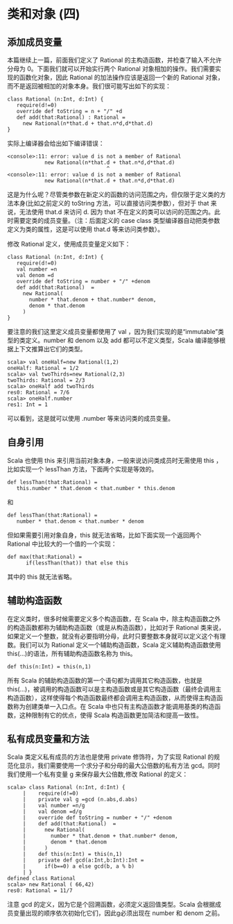 # 类和对象 (四) #

## 添加成员变量 ##
本篇继续上一篇，前面我们定义了 Rational 的主构造函数，并检查了输入不允许分母为 0。下面我们就可以开始实行两个 Rational 对象相加的操作。我们需要实现的函数化对象，因此 Rational 的加法操作应该是返回一个新的 Rational 对象，而不是返回被相加的对象本身。我们很可能写出如下的实现：

```
class Rational (n:Int, d:Int) {
   require(d!=0)
   override def toString = n + "/" +d
   def add(that:Rational) : Rational =
     new Rational(n*that.d + that.n*d,d*that.d)
}
```

实际上编译器会给出如下编译错误：

```
<console>:11: error: value d is not a member of Rational
            new Rational(n*that.d + that.n*d,d*that.d)
                                ^
<console>:11: error: value d is not a member of Rational
            new Rational(n*that.d + that.n*d,d*that.d)
```

这是为什么呢？尽管类参数在新定义的函数的访问范围之内，但仅限于定义类的方法本身(比如之前定义的 toString 方法，可以直接访问类参数），但对于 that 来说，无法使用 that.d 来访问 d. 因为 that 不在定义的类可以访问的范围之内。此时需要定类的成员变量。（注：后面定义的 case class 类型编译器自动把类参数定义为类的属性，这是可以使用 that.d  等来访问类参数）。

修改 Rational 定义，使用成员变量定义如下：

```
class Rational (n:Int, d:Int) {
   require(d!=0)
   val number =n
   val denom =d 
   override def toString = number + "/" +denom 
   def add(that:Rational)  =
     new Rational(
       number * that.denom + that.number* denom,
       denom * that.denom
     )
}
```

要注意的我们这里定义成员变量都使用了 val ，因为我们实现的是“immutable”类型的类定义。number 和 denom 以及 add 都可以不定义类型，Scala 编译能够根据上下文推算出它们的类型。

```
scala> val oneHalf=new Rational(1,2)
oneHalf: Rational = 1/2
scala> val twoThirds=new Rational(2,3)
twoThirds: Rational = 2/3
scala> oneHalf add twoThirds
res0: Rational = 7/6
scala> oneHalf.number
res1: Int = 1
```

可以看到，这是就可以使用 .number 等来访问类的成员变量。

## 自身引用 ##
Scala 也使用 this 来引用当前对象本身，一般来说访问类成员时无需使用 this ，比如实现一个 lessThan 方法，下面两个实现是等效的。

```
def lessThan(that:Rational) =
   this.number * that.denom < that.number * this.denom
```

和

```
def lessThan(that:Rational) =
   number * that.denom < that.number * denom
```

但如果需要引用对象自身，this 就无法省略，比如下面实现一个返回两个 Rational 中比较大的一个值的一个实现：

```
def max(that:Rational) =
      if(lessThan(that)) that else this
```

其中的 this 就无法省略。

## 辅助构造函数 ##
在定义类时，很多时候需要定义多个构造函数，在 Scala 中，除主构造函数之外的构造函数都称为辅助构造函数（或是从构造函数），比如对于 Rational 类来说，如果定义一个整数，就没有必要指明分母，此时只要整数本身就可以定义这个有理数。我们可以为 Rational 定义一个辅助构造函数，Scala 定义辅助构造函数使用 this(…)的语法，所有辅助构造函数名称为 this。

```
def this(n:Int) = this(n,1)
```

所有 Scala 的辅助构造函数的第一个语句都为调用其它构造函数，也就是 this(…)，被调用的构造函数可以是主构造函数或是其它构造函数（最终会调用主构造函数），这样使得每个构造函数最终都会调用主构造函数，从而使得主构造函数称为创建类单一入口点。在 Scala 中也只有主构造函数才能调用基类的构造函数，这种限制有它的优点，使得 Scala 构造函数更加简洁和提高一致性。

## 私有成员变量和方法 ##

Scala 类定义私有成员的方法也是使用 private 修饰符，为了实现 Rational 的规范化显示，我们需要使用一个求分子和分母的最大公倍数的私有方法 gcd。同时我们使用一个私有变量 g 来保存最大公倍数,修改 Rational 的定义：

```
scala> class Rational (n:Int, d:Int) {
     |    require(d!=0)
     |    private val g =gcd (n.abs,d.abs) 
     |    val number =n/g 
     |    val denom =d/g 
     |    override def toString = number + "/" +denom
     |    def add(that:Rational)  = 
     |      new Rational( 
     |        number * that.denom + that.number* denom,
     |        denom * that.denom 
     |      ) 
     |    def this(n:Int) = this(n,1) 
     |    private def gcd(a:Int,b:Int):Int =
     |      if(b==0) a else gcd(b, a % b)
     | }
defined class Rational
scala> new Rational ( 66,42)
res0: Rational = 11/7
```

注意 gcd 的定义，因为它是个回溯函数，必须定义返回值类型。Scala 会根据成员变量出现的顺序依次初始化它们，因此g必须出现在 number 和 denom 之前。

